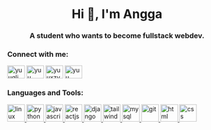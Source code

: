 <h1 align="center">Hi 👋, I'm Angga</h1>
<h3 align="center">A student who wants to become fullstack webdev.</h3>

<h3 align="left">Connect with me:</h3>
<p align="left">
    <a href="https://github.com/anggamaulani" target="blank"><img align="center" src="https://raw.githubusercontent.com/rahuldkjain/github-profile-readme-generator/master/src/images/icons/Social/instagram.svg" alt="yuugli" height="30" width="40" /></a>
    <a href="#" target="blank"><img align="center" src="https://raw.githubusercontent.com/rahuldkjain/github-profile-readme-generator/master/src/images/icons/Social/discord.svg" alt="yuu" height="30" width="40" /></a>
    <a href="https://twitter.com/anggawastaken" target="blank"><img align="center" src="https://raw.githubusercontent.com/rahuldkjain/github-profile-readme-generator/master/src/images/icons/Social/twitter.svg" alt="yuuxzy_" height="30" width="40" /></a>
    <a href="https://facebook.com/lyxa.1337" target="blank"><img align="center" src="https://raw.githubusercontent.com/rahuldkjain/github-profile-readme-generator/master/src/images/icons/Social/facebook.svg" alt="yuu" height="30" width="40" /></a>
</p>

<h3 align="left">Languages and Tools:</h3>
<p align="left">
    <a href="https://www.linux.org/" target="_blank" rel="noreferrer"> <img src="https://raw.githubusercontent.com/rahuldkjain/github-profile-readme-generator/master/src/images/icons/Other/linux.svg" alt="linux" width="40" height="40"/>
    </a>
    <a href="https://www.python.org/" target="_blank" rel="noreferrer"> <img src="https://raw.githubusercontent.com/rahuldkjain/github-profile-readme-generator/master/src/images/icons/ProgrammingLanguages/python.svg" alt="python" width="40" height="40"/>
    </a>
    <a href="https://www.javascript.com/" target="_blank" rel="noreferrer"> <img src="https://raw.githubusercontent.com/rahuldkjain/github-profile-readme-generator/master/src/images/icons/ProgrammingLanguages/javascript.svg" alt="javascript" width="40" height="40"/>
    </a>
    <a href="https://www.reactjs.org/" target="_blank" rel="noreferrer"> <img src="https://raw.githubusercontent.com/rahuldkjain/github-profile-readme-generator/master/src/images/icons/FrontendDevelopment/reactjs.svg" alt="reactjs" width="40" height="40"/>
    </a>
    <a href="https://www.djangoproject.com" target="_blank" rel="noreferrer"> <img src="https://static.djangoproject.com/img/logos/django-logo-negative.svg" alt="django" width="40" height="40"/>
    </a>
    <a href="https://www.tailwindcss.com" target="_blank" rel="noreferrer"> <img src="https://raw.githubusercontent.com/rahuldkjain/github-profile-readme-generator/master/src/images/icons/FrontendDevelopment/tailwind.svg" alt="tailwindcss" width="40" height="40"/>
    </a>
    <a href="https://www.mysql.com" target="_blank" rel="noreferrer"> <img src="https://raw.githubusercontent.com/rahuldkjain/github-profile-readme-generator/master/src/images/icons/Database/mysql.svg" alt="mysql" width="40" height="40"/>
    </a>
    <a href="https://www.git-scm.com" target="_blank" rel="noreferrer"> <img src="https://raw.githubusercontent.com/rahuldkjain/github-profile-readme-generator/master/src/images/icons/Other/git.svg" alt="git" width="40" height="40"/>
    </a>
    <a href="https://www.w3.org/html/" target="_blank" rel="noreferrer"> <img src="https://raw.githubusercontent.com/rahuldkjain/github-profile-readme-generator/master/src/images/icons/FrontendDevelopment/html.svg" alt="html" width="40" height="40"/>
    </a>
    <a href="https://www.w3.org/css/" target="_blank" rel="noreferrer"> <img src="https://raw.githubusercontent.com/rahuldkjain/github-profile-readme-generator/master/src/images/icons/FrontendDevelopment/css.svg" alt="css" width="40" height="40"/>
    </a>
</p>
